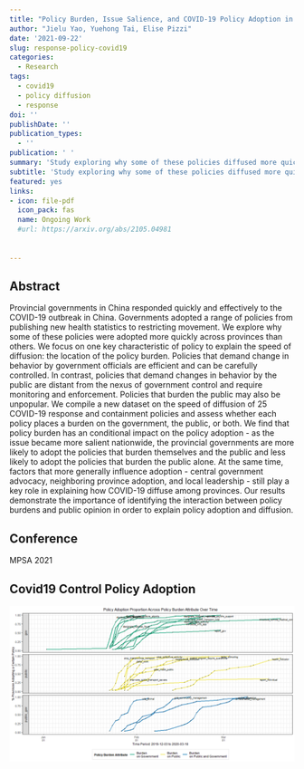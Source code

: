 ```yaml
---
title: "Policy Burden, Issue Salience, and COVID-19 Policy Adoption in China"
author: "Jielu Yao, Yuehong Tai, Elise Pizzi"
date: '2021-09-22'
slug: response-policy-covid19
categories:
  - Research
tags:
  - covid19
  - policy diffusion
  - response
doi: ''
publishDate: ''
publication_types:
  - ''
publication: ' '
summary: 'Study exploring why some of these policies diffused more quickly across provinces than others during COVID19 in China and finding policy features matter.'
subtitle: 'Study exploring why some of these policies diffused more quickly across provinces than others during COVID19 in China and finding policy features matter.'
featured: yes
links:
- icon: file-pdf
  icon_pack: fas
  name: Ongoing Work
  #url: https://arxiv.org/abs/2105.04981
  

---
```


## Abstract 

Provincial governments in China responded quickly and effectively to the COVID-19 outbreak in China. Governments adopted a range of policies from publishing new health statistics to restricting movement. We explore why some of these policies were adopted more quickly across provinces than others. We focus on one key characteristic of policy to explain the speed of diffusion: the location of the policy burden. Policies that demand change in behavior by government officials are efficient and can be carefully controlled. In contrast, policies that demand changes in behavior by the public are distant from the nexus of government control and require monitoring and enforcement. Policies that burden the public may also be unpopular. We compile a new dataset on the speed of diffusion of 25 COVID-19 response and containment policies and assess whether each policy places a burden on the government, the public, or both. We find that policy burden has an conditional impact on the policy adoption - as the issue became more salient nationwide, the provincial governments are more likely to adopt the policies that burden themselves and the public and less likely to adopt the policies that burden the public alone. At the same time, factors that more generally influence adoption - central government advocacy, neighboring province adoption, and local leadership - still play a key role in explaining how COVID-19 diffuse among provinces. Our results demonstrate the importance of identifying the interaction between policy burdens and public opinion in order to explain policy adoption and diffusion. 

## Conference

MPSA 2021

## Covid19 Control Policy Adoption

![policy adoption](panel.png)
